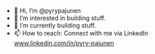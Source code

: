 - 👋 Hi, I’m @pyrypajunen
- 👀 I’m interested in building stuff.
- 🌱 I’m currently building stuff.
- 📫 How to reach: Connect with me via LinkedIn www.linkedin.com/in/pyry-pajunen

<!---
pyrypajunen/pyrypajunen is a ✨ special ✨ repository because its `README.md` (this file) appears on your GitHub profile.
You can click the Preview link to take a look at your changes.
--->
